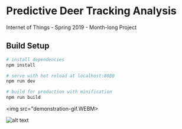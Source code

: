 # Predictive Deer Tracking Analysis

Internet of Things - Spring 2019 - Month-long Project

## Build Setup

``` bash
# install dependencies
npm install

# serve with hot reload at localhost:8080
npm run dev

# build for production with minification
npm run build
```

<img src="demonstration-gif.WEBM></video>

![alt text](https://github.com/MMShep97/Predictive-Deer-Tracking/blob/master/IOT_Poster.png?raw=true)
